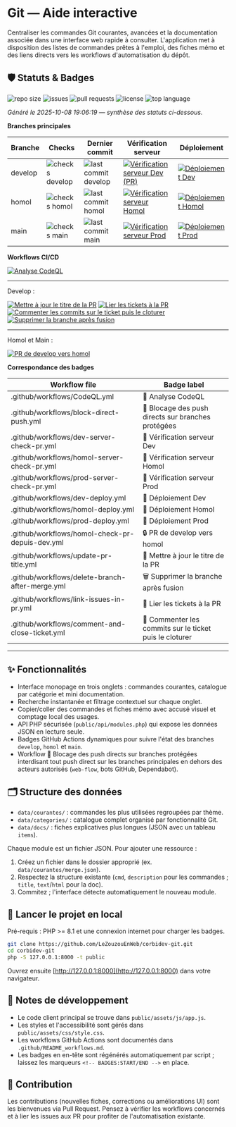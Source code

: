# Git — Aide interactive

Centraliser les commandes Git courantes, avancées et la documentation associée dans une interface web rapide à consulter.
L'application met à disposition des listes de commandes prêtes à l'emploi, des fiches mémo et des liens directs vers les workflows d'automatisation du dépôt.

<!-- BADGES:START -->

## 🛡️ Statuts & Badges

![repo size](https://img.shields.io/github/repo-size/LeZouzouEnWeb/corbidev-git) ![issues](https://img.shields.io/github/issues/LeZouzouEnWeb/corbidev-git) ![pull requests](https://img.shields.io/github/issues-pr/LeZouzouEnWeb/corbidev-git) ![license](https://img.shields.io/github/license/LeZouzouEnWeb/corbidev-git) ![top language](https://img.shields.io/github/languages/top/LeZouzouEnWeb/corbidev-git)

_Généré le 2025-10-08 19:06:19 — synthèse des statuts ci-dessous._

**Branches principales**

| Branche | Checks                                                                                            | Dernier commit                                                                                           | Vérification serveur                                                                                                                                                                                                                                         | Déploiement                                                                                                                                                                                                                       |
| ------- | ------------------------------------------------------------------------------------------------- | -------------------------------------------------------------------------------------------------------- | ------------------------------------------------------------------------------------------------------------------------------------------------------------------------------------------------------------------------------------------------------------ | --------------------------------------------------------------------------------------------------------------------------------------------------------------------------------------------------------------------------------- |
| develop | ![checks develop](https://img.shields.io/github/checks-status/LeZouzouEnWeb/corbidev-git/develop) | ![last commit develop](https://img.shields.io/github/last-commit/LeZouzouEnWeb/corbidev-git/develop.svg) | [![Vérification serveur Dev (PR)](https://github.com/LeZouzouEnWeb/corbidev-git/actions/workflows/dev-server-check-pr.yml/badge.svg?branch=develop)](https://github.com/LeZouzouEnWeb/corbidev-git/actions/workflows/dev-server-check-pr.yml?query=branch%3Adevelop) | [![Déploiement Dev](https://github.com/LeZouzouEnWeb/corbidev-git/actions/workflows/dev-deploy.yml/badge.svg?branch=develop)](https://github.com/LeZouzouEnWeb/corbidev-git/actions/workflows/dev-deploy.yml?query=branch%3Adevelop)   |
| homol   | ![checks homol](https://img.shields.io/github/checks-status/LeZouzouEnWeb/corbidev-git/homol)     | ![last commit homol](https://img.shields.io/github/last-commit/LeZouzouEnWeb/corbidev-git/homol.svg)     | [![Vérification serveur Homol](https://github.com/LeZouzouEnWeb/corbidev-git/actions/workflows/homol-server-check-pr.yml/badge.svg?branch=homol)](https://github.com/LeZouzouEnWeb/corbidev-git/actions/workflows/homol-server-check-pr.yml?query=branch%3Ahomol)    | [![Déploiement Homol](https://github.com/LeZouzouEnWeb/corbidev-git/actions/workflows/homol-deploy.yml/badge.svg?branch=homol)](https://github.com/LeZouzouEnWeb/corbidev-git/actions/workflows/homol-deploy.yml?query=branch%3Ahomol) |
| main    | ![checks main](https://img.shields.io/github/checks-status/LeZouzouEnWeb/corbidev-git/main)       | ![last commit main](https://img.shields.io/github/last-commit/LeZouzouEnWeb/corbidev-git/main.svg)       | [![Vérification serveur Prod](https://github.com/LeZouzouEnWeb/corbidev-git/actions/workflows/prod-server-check-pr.yml/badge.svg?branch=main)](https://github.com/LeZouzouEnWeb/corbidev-git/actions/workflows/prod-server-check-pr.yml?query=branch%3Amain)         | [![Déploiement Prod](https://github.com/LeZouzouEnWeb/corbidev-git/actions/workflows/prod-deploy.yml/badge.svg?branch=main)](https://github.com/LeZouzouEnWeb/corbidev-git/actions/workflows/prod-deploy.yml?query=branch%3Amain)      |

**Workflows CI/CD**

[![Analyse CodeQL](https://github.com/LeZouzouEnWeb/corbidev-git/actions/workflows/CodeQL.yml/badge.svg)](https://github.com/LeZouzouEnWeb/corbidev-git/actions/workflows/CodeQL.yml)

---

Develop :

[![Mettre à jour le titre de la PR](https://github.com/LeZouzouEnWeb/corbidev-git/actions/workflows/update-pr-title.yml/badge.svg)](https://github.com/LeZouzouEnWeb/corbidev-git/actions/workflows/update-pr-title.yml) [![Lier les tickets à la PR](https://github.com/LeZouzouEnWeb/corbidev-git/actions/workflows/link-issues-in-pr.yml/badge.svg)](https://github.com/LeZouzouEnWeb/corbidev-git/actions/workflows/link-issues-in-pr.yml) [![Commenter les commits sur le ticket puis le cloturer](https://github.com/LeZouzouEnWeb/corbidev-git/actions/workflows/comment-and-close-ticket.yml/badge.svg)](https://github.com/LeZouzouEnWeb/corbidev-git/actions/workflows/comment-and-close-ticket.yml) [![Supprimer la branche après fusion](https://github.com/LeZouzouEnWeb/corbidev-git/actions/workflows/delete-branch-after-merge.yml/badge.svg)](https://github.com/LeZouzouEnWeb/corbidev-git/actions/workflows/delete-branch-after-merge.yml)

---

Homol et Main :

[![PR de develop vers homol](https://github.com/LeZouzouEnWeb/corbidev-git/actions/workflows/homol-check-pr-depuis-dev.yml/badge.svg)](https://github.com/LeZouzouEnWeb/corbidev-git/actions/workflows/homol-check-pr-depuis-dev.yml)

**Correspondance des badges**

| Workflow file                                   | Badge label                         |
| ----------------------------------------------- | ----------------------------------- |
| .github/workflows/CodeQL.yml                    | 🔣 Analyse CodeQL                   |
| .github/workflows/block-direct-push.yml         | 🚫 Blocage des push directs sur branches protégées |
| .github/workflows/dev-server-check-pr.yml       | 🔳 Vérification serveur Dev         |
| .github/workflows/homol-server-check-pr.yml     | 🔳 Vérification serveur Homol       |
| .github/workflows/prod-server-check-pr.yml      | 🔳 Vérification serveur Prod        |
| .github/workflows/dev-deploy.yml                | 🚀 Déploiement Dev                  |
| .github/workflows/homol-deploy.yml              | 🚀 Déploiement Homol                |
| .github/workflows/prod-deploy.yml               | 🚀 Déploiement Prod                 |
| .github/workflows/homol-check-pr-depuis-dev.yml | 🔒 PR de develop vers homol         |
| .github/workflows/update-pr-title.yml           | 🔄 Mettre à jour le titre de la PR  |
| .github/workflows/delete-branch-after-merge.yml | 🗑️ Supprimer la branche après fusion |
| .github/workflows/link-issues-in-pr.yml         | 🔗 Lier les tickets à la PR         |
| .github/workflows/comment-and-close-ticket.yml  | 📝 Commenter les commits sur le ticket puis le cloturer |

<!-- BADGES:END -->

---

## ✨ Fonctionnalités

- Interface monopage en trois onglets : commandes courantes, catalogue par catégorie et mini documentation.
- Recherche instantanée et filtrage contextuel sur chaque onglet.
- Copier/coller des commandes et fiches mémo avec accusé visuel et comptage local des usages.
- API PHP sécurisée (`public/api/modules.php`) qui expose les données JSON en lecture seule.
- Badges GitHub Actions dynamiques pour suivre l'état des branches `develop`, `homol` et `main`.
- Workflow 🚫 Blocage des push directs sur branches protégées interdisant tout push direct sur les branches principales en dehors des acteurs autorisés (`web-flow`, bots GitHub, Dependabot).

## 🗂️ Structure des données

- `data/courantes/` : commandes les plus utilisées regroupées par thème.
- `data/categories/` : catalogue complet organisé par fonctionnalité Git.
- `data/docs/` : fiches explicatives plus longues (JSON avec un tableau `items`).

Chaque module est un fichier JSON. Pour ajouter une ressource :

1. Créez un fichier dans le dossier approprié (ex. `data/courantes/merge.json`).
2. Respectez la structure existante (`cmd`, `description` pour les commandes ; `title`, `text`/`html` pour la doc).
3. Commitez ; l'interface détecte automatiquement le nouveau module.

## 🚀 Lancer le projet en local

Pré-requis : PHP >= 8.1 et une connexion internet pour charger les badges.

```bash
git clone https://github.com/LeZouzouEnWeb/corbidev-git.git
cd corbidev-git
php -S 127.0.0.1:8000 -t public
```

Ouvrez ensuite [http://127.0.0.1:8000](http://127.0.0.1:8000) dans votre navigateur.

## 🔧 Notes de développement

- Le code client principal se trouve dans `public/assets/js/app.js`.
- Les styles et l'accessibilité sont gérés dans `public/assets/css/style.css`.
- Les workflows GitHub Actions sont documentés dans `.github/README_workflows.md`.
- Les badges en en-tête sont régénérés automatiquement par script ; laissez les marqueurs `<!-- BADGES:START/END -->` en place.

## 🤝 Contribution

Les contributions (nouvelles fiches, corrections ou améliorations UI) sont les bienvenues via Pull Request.
Pensez à vérifier les workflows concernés et à lier les issues aux PR pour profiter de l'automatisation existante.
